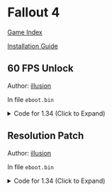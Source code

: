 # Fallout 4

[Game Index](README.md#games)

[Installation Guide](https://illusion0001.github.io/install-instructions/)

## 60 FPS Unlock

Author: [illusion](https://twitter.com/illusion0002)

In file `eboot.bin`

<details>
<summary>Code for 1.34 (Click to Expand)</summary>

```
0x10B8FB7 00 00 00 00
```

</details>

## Resolution Patch

Author: [illusion](https://twitter.com/illusion0002)

In file `eboot.bin`

<details>
<summary>Code for 1.34 (Click to Expand)</summary>

```
# Base
# 1920x1080 -> 1280x720
0x10B8A98 00 05 00 00
0x10B8B3C D0 02 00 00

# Neo // untested!
# 2560x1440
0x9A0AFB
0x9A0B21
```

</details>
